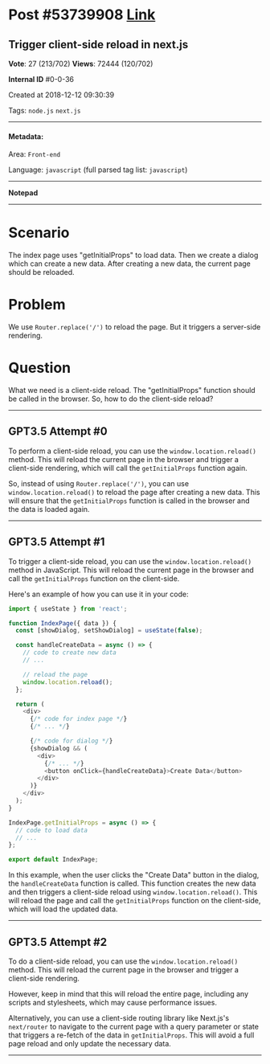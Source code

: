 
# Post \#53739908 [Link](https://stackoverflow.com/questions/53739908/)

## Trigger client-side reload in next.js

**Vote**: 27 (213/702) **Views**: 72444 (120/702) 

**Internal ID** \#0-0-36

Created at 2018-12-12 09:30:39

Tags: `node.js` `next.js`

----------

#### Metadata:

Area: `Front-end`

Language: `javascript` (full parsed tag list: `javascript`)

----------

**Notepad**


----------


# Scenario



The index page uses "getInitialProps" to load data. Then we create a dialog which can create a new data. After creating a new data, the current page should be reloaded.


# Problem



We use `Router.replace('/')` to reload the page. But it triggers a server-side rendering.


# Question



What we need is a client-side reload. The "getInitialProps" function should be called in the browser. So, how to do the client-side reload?


----------
        
## GPT3.5 Attempt \#0

To perform a client-side reload, you can use the `window.location.reload()` method. This will reload the current page in the browser and trigger a client-side rendering, which will call the `getInitialProps` function again.

So, instead of using `Router.replace('/')`, you can use `window.location.reload()` to reload the page after creating a new data. This will ensure that the `getInitialProps` function is called in the browser and the data is loaded again.

--------

## GPT3.5 Attempt \#1

To trigger a client-side reload, you can use the `window.location.reload()` method in JavaScript. This will reload the current page in the browser and call the `getInitialProps` function on the client-side.

Here's an example of how you can use it in your code:

```javascript
import { useState } from 'react';

function IndexPage({ data }) {
  const [showDialog, setShowDialog] = useState(false);

  const handleCreateData = async () => {
    // code to create new data
    // ...

    // reload the page
    window.location.reload();
  };

  return (
    <div>
      {/* code for index page */}
      {/* ... */}

      {/* code for dialog */}
      {showDialog && (
        <div>
          {/* ... */}
          <button onClick={handleCreateData}>Create Data</button>
        </div>
      )}
    </div>
  );
}

IndexPage.getInitialProps = async () => {
  // code to load data
  // ...
};

export default IndexPage;
```

In this example, when the user clicks the "Create Data" button in the dialog, the `handleCreateData` function is called. This function creates the new data and then triggers a client-side reload using `window.location.reload()`. This will reload the page and call the `getInitialProps` function on the client-side, which will load the updated data.

--------

## GPT3.5 Attempt \#2

To do a client-side reload, you can use the `window.location.reload()` method. This will reload the current page in the browser and trigger a client-side rendering. 

However, keep in mind that this will reload the entire page, including any scripts and stylesheets, which may cause performance issues. 

Alternatively, you can use a client-side routing library like Next.js's `next/router` to navigate to the current page with a query parameter or state that triggers a re-fetch of the data in `getInitialProps`. This will avoid a full page reload and only update the necessary data.

--------
